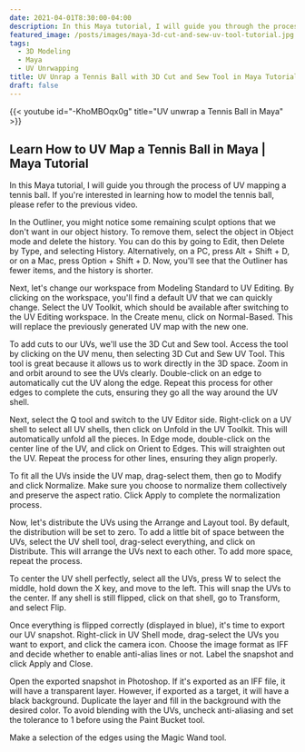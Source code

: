 ```yaml
---
date: 2021-04-01T8:30:00-04:00
description: In this Maya tutorial, I will guide you through the process of UV mapping a tennis ball.
featured_image: /posts/images/maya-3d-cut-and-sew-uv-tool-tutorial.jpg
tags:
  - 3D Modeling
  - Maya
  - UV Unrwapping
title: UV Unrap a Tennis Ball with 3D Cut and Sew Tool in Maya Tutorial
draft: false
---
```


{{< youtube id="-KhoMBOqx0g" title="UV unwrap a Tennis Ball in Maya" >}}

## Learn How to UV Map a Tennis Ball in Maya | Maya Tutorial

In this Maya tutorial, I will guide you through the process of UV mapping a tennis ball. If you're interested in learning how to model the tennis ball, please refer to the previous video.

In the Outliner, you might notice some remaining sculpt options that we don't want in our object history. To remove them, select the object in Object mode and delete the history. You can do this by going to Edit, then Delete by Type, and selecting History. Alternatively, on a PC, press Alt + Shift + D, or on a Mac, press Option + Shift + D. Now, you'll see that the Outliner has fewer items, and the history is shorter.

Next, let's change our workspace from Modeling Standard to UV Editing. By clicking on the workspace, you'll find a default UV that we can quickly change. Select the UV Toolkit, which should be available after switching to the UV Editing workspace. In the Create menu, click on Normal-Based. This will replace the previously generated UV map with the new one.

To add cuts to our UVs, we'll use the 3D Cut and Sew tool. Access the tool by clicking on the UV menu, then selecting 3D Cut and Sew UV Tool. This tool is great because it allows us to work directly in the 3D space. Zoom in and orbit around to see the UVs clearly. Double-click on an edge to automatically cut the UV along the edge. Repeat this process for other edges to complete the cuts, ensuring they go all the way around the UV shell.

Next, select the Q tool and switch to the UV Editor side. Right-click on a UV shell to select all UV shells, then click on Unfold in the UV Toolkit. This will automatically unfold all the pieces. In Edge mode, double-click on the center line of the UV, and click on Orient to Edges. This will straighten out the UV. Repeat the process for other lines, ensuring they align properly.

To fit all the UVs inside the UV map, drag-select them, then go to Modify and click Normalize. Make sure you choose to normalize them collectively and preserve the aspect ratio. Click Apply to complete the normalization process.

Now, let's distribute the UVs using the Arrange and Layout tool. By default, the distribution will be set to zero. To add a little bit of space between the UVs, select the UV shell tool, drag-select everything, and click on Distribute. This will arrange the UVs next to each other. To add more space, repeat the process.

To center the UV shell perfectly, select all the UVs, press W to select the middle, hold down the X key, and move to the left. This will snap the UVs to the center. If any shell is still flipped, click on that shell, go to Transform, and select Flip.

Once everything is flipped correctly (displayed in blue), it's time to export our UV snapshot. Right-click in UV Shell mode, drag-select the UVs you want to export, and click the camera icon. Choose the image format as IFF and decide whether to enable anti-alias lines or not. Label the snapshot and click Apply and Close.

Open the exported snapshot in Photoshop. If it's exported as an IFF file, it will have a transparent layer. However, if exported as a target, it will have a black background. Duplicate the layer and fill in the background with the desired color. To avoid blending with the UVs, uncheck anti-aliasing and set the tolerance to 1 before using the Paint Bucket tool.

Make a selection of the edges using the Magic Wand tool.
